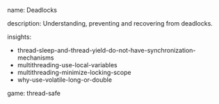 name: Deadlocks

description: Understanding, preventing and recovering from deadlocks.

insights:

- thread-sleep-and-thread-yield-do-not-have-synchronization-mechanisms
- multithreading-use-local-variables
- multithreading-minimize-locking-scope
- why-use-volatile-long-or-double

game: thread-safe
